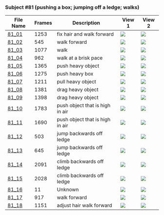 ### Subject #81 (pushing a box; jumping off a ledge; walks)
|File Name|Frames|Description|View 1|View 2|
|-|-|-|-|-|
|[81_01](https://github.com/Shriinivas/cmubvh/raw/main/Sequence-081-085/81/Data/81_01.zip)|1253|fix hair and walk forward|<img src="https://github.com/Shriinivas/cmubvhgifs/blob/main/Sequence-081-085/81/81_01_0.gif"/>|<img src="https://github.com/Shriinivas/cmubvhgifs/blob/main/Sequence-081-085/81/81_01_1.gif"/>|
|[81_02](https://github.com/Shriinivas/cmubvh/raw/main/Sequence-081-085/81/Data/81_02.zip)|545|walk forward|<img src="https://github.com/Shriinivas/cmubvhgifs/blob/main/Sequence-081-085/81/81_02_0.gif"/>|<img src="https://github.com/Shriinivas/cmubvhgifs/blob/main/Sequence-081-085/81/81_02_1.gif"/>|
|[81_03](https://github.com/Shriinivas/cmubvh/raw/main/Sequence-081-085/81/Data/81_03.zip)|1077|walk|<img src="https://github.com/Shriinivas/cmubvhgifs/blob/main/Sequence-081-085/81/81_03_0.gif"/>|<img src="https://github.com/Shriinivas/cmubvhgifs/blob/main/Sequence-081-085/81/81_03_1.gif"/>|
|[81_04](https://github.com/Shriinivas/cmubvh/raw/main/Sequence-081-085/81/Data/81_04.zip)|962|walk at a brisk pace|<img src="https://github.com/Shriinivas/cmubvhgifs/blob/main/Sequence-081-085/81/81_04_0.gif"/>|<img src="https://github.com/Shriinivas/cmubvhgifs/blob/main/Sequence-081-085/81/81_04_1.gif"/>|
|[81_05](https://github.com/Shriinivas/cmubvh/raw/main/Sequence-081-085/81/Data/81_05.zip)|1365|push heavy object|<img src="https://github.com/Shriinivas/cmubvhgifs/blob/main/Sequence-081-085/81/81_05_0.gif"/>|<img src="https://github.com/Shriinivas/cmubvhgifs/blob/main/Sequence-081-085/81/81_05_1.gif"/>|
|[81_06](https://github.com/Shriinivas/cmubvh/raw/main/Sequence-081-085/81/Data/81_06.zip)|1275|push heavy box|<img src="https://github.com/Shriinivas/cmubvhgifs/blob/main/Sequence-081-085/81/81_06_0.gif"/>|<img src="https://github.com/Shriinivas/cmubvhgifs/blob/main/Sequence-081-085/81/81_06_1.gif"/>|
|[81_07](https://github.com/Shriinivas/cmubvh/raw/main/Sequence-081-085/81/Data/81_07.zip)|1211|pull heavy object|<img src="https://github.com/Shriinivas/cmubvhgifs/blob/main/Sequence-081-085/81/81_07_0.gif"/>|<img src="https://github.com/Shriinivas/cmubvhgifs/blob/main/Sequence-081-085/81/81_07_1.gif"/>|
|[81_08](https://github.com/Shriinivas/cmubvh/raw/main/Sequence-081-085/81/Data/81_08.zip)|1381|drag heavy object|<img src="https://github.com/Shriinivas/cmubvhgifs/blob/main/Sequence-081-085/81/81_08_0.gif"/>|<img src="https://github.com/Shriinivas/cmubvhgifs/blob/main/Sequence-081-085/81/81_08_1.gif"/>|
|[81_09](https://github.com/Shriinivas/cmubvh/raw/main/Sequence-081-085/81/Data/81_09.zip)|1398|drag heavy object|<img src="https://github.com/Shriinivas/cmubvhgifs/blob/main/Sequence-081-085/81/81_09_0.gif"/>|<img src="https://github.com/Shriinivas/cmubvhgifs/blob/main/Sequence-081-085/81/81_09_1.gif"/>|
|[81_10](https://github.com/Shriinivas/cmubvh/raw/main/Sequence-081-085/81/Data/81_10.zip)|1783|push object that is high in air|<img src="https://github.com/Shriinivas/cmubvhgifs/blob/main/Sequence-081-085/81/81_10_0.gif"/>|<img src="https://github.com/Shriinivas/cmubvhgifs/blob/main/Sequence-081-085/81/81_10_1.gif"/>|
|[81_11](https://github.com/Shriinivas/cmubvh/raw/main/Sequence-081-085/81/Data/81_11.zip)|1690|push object that is high in air|<img src="https://github.com/Shriinivas/cmubvhgifs/blob/main/Sequence-081-085/81/81_11_0.gif"/>|<img src="https://github.com/Shriinivas/cmubvhgifs/blob/main/Sequence-081-085/81/81_11_1.gif"/>|
|[81_12](https://github.com/Shriinivas/cmubvh/raw/main/Sequence-081-085/81/Data/81_12.zip)|503|jump backwards off ledge|<img src="https://github.com/Shriinivas/cmubvhgifs/blob/main/Sequence-081-085/81/81_12_0.gif"/>|<img src="https://github.com/Shriinivas/cmubvhgifs/blob/main/Sequence-081-085/81/81_12_1.gif"/>|
|[81_13](https://github.com/Shriinivas/cmubvh/raw/main/Sequence-081-085/81/Data/81_13.zip)|645|jump backwards off ledge|<img src="https://github.com/Shriinivas/cmubvhgifs/blob/main/Sequence-081-085/81/81_13_0.gif"/>|<img src="https://github.com/Shriinivas/cmubvhgifs/blob/main/Sequence-081-085/81/81_13_1.gif"/>|
|[81_14](https://github.com/Shriinivas/cmubvh/raw/main/Sequence-081-085/81/Data/81_14.zip)|2091|climb backwards off ledge|<img src="https://github.com/Shriinivas/cmubvhgifs/blob/main/Sequence-081-085/81/81_14_0.gif"/>|<img src="https://github.com/Shriinivas/cmubvhgifs/blob/main/Sequence-081-085/81/81_14_1.gif"/>|
|[81_15](https://github.com/Shriinivas/cmubvh/raw/main/Sequence-081-085/81/Data/81_15.zip)|2028|climb backwards off ledge|<img src="https://github.com/Shriinivas/cmubvhgifs/blob/main/Sequence-081-085/81/81_15_0.gif"/>|<img src="https://github.com/Shriinivas/cmubvhgifs/blob/main/Sequence-081-085/81/81_15_1.gif"/>|
|[81_16](https://github.com/Shriinivas/cmubvh/raw/main/Sequence-081-085/81/Data/81_16.zip)|11|Unknown|<img src="https://github.com/Shriinivas/cmubvhgifs/blob/main/Sequence-081-085/81/81_16_0.gif"/>|<img src="https://github.com/Shriinivas/cmubvhgifs/blob/main/Sequence-081-085/81/81_16_1.gif"/>|
|[81_17](https://github.com/Shriinivas/cmubvh/raw/main/Sequence-081-085/81/Data/81_17.zip)|917|walk forward|<img src="https://github.com/Shriinivas/cmubvhgifs/blob/main/Sequence-081-085/81/81_17_0.gif"/>|<img src="https://github.com/Shriinivas/cmubvhgifs/blob/main/Sequence-081-085/81/81_17_1.gif"/>|
|[81_18](https://github.com/Shriinivas/cmubvh/raw/main/Sequence-081-085/81/Data/81_18.zip)|1151|adjust hair walk forward|<img src="https://github.com/Shriinivas/cmubvhgifs/blob/main/Sequence-081-085/81/81_18_0.gif"/>|<img src="https://github.com/Shriinivas/cmubvhgifs/blob/main/Sequence-081-085/81/81_18_1.gif"/>|
